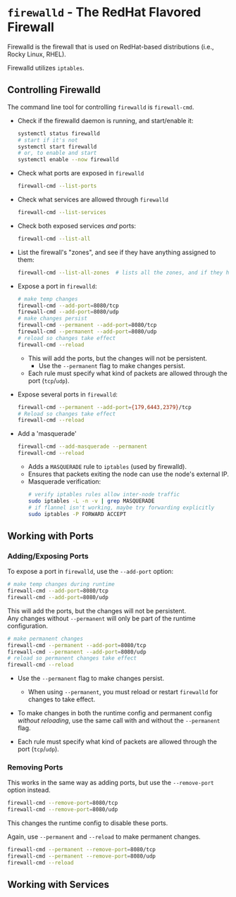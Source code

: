 # `firewalld` - The RedHat Flavored Firewall

Firewalld is the firewall that is used on RedHat-based distributions (i.e., Rocky
Linux, RHEL).  

Firewalld utilizes `iptables`.  


## Controlling Firewalld
The command line tool for controlling `firewalld` is `firewall-cmd`.  

* Check if the firewalld daemon is running, and start/enable it:
  ```bash
  systemctl status firewalld
  # start if it's not
  systemctl start firewalld
  # or, to enable and start
  systemctl enable --now firewalld
  ```

* Check what ports are exposed in `firewalld`
  ```bash
  firewall-cmd --list-ports
  ```

* Check what services are allowed through `firewalld`
  ```bash
  firewall-cmd --list-services
  ```

* Check both exposed services *and* ports:
  ```bash
  firewall-cmd --list-all
  ```

* List the firewall's "zones", and see if they have anything assigned to them:
  ```bash
  firewall-cmd --list-all-zones  # lists all the zones, and if they have anything assigned to them
  ```

* Expose a port in `firewalld`:
  ```bash
  # make temp changes
  firewall-cmd --add-port=8080/tcp
  firewall-cmd --add-port=8080/udp
  # make changes persist
  firewall-cmd --permanent --add-port=8080/tcp
  firewall-cmd --permanent --add-port=8080/udp
  # reload so changes take effect
  firewall-cmd --reload
  ```
    * This will add the ports, but the changes will not be persistent.  
        * Use the `--permanent` flag to make changes persist.  
    * Each rule must specify what kind of packets are allowed through the port (`tcp`/`udp`).  


* Expose several ports in `firewalld`:
  ```bash
  firewall-cmd --permanent --add-port={179,6443,2379}/tcp
  # Reload so changes take effect
  firewall-cmd --reload     
  ```

* Add a 'masquerade'
  ```bash
  firewall-cmd --add-masquerade --permanent
  firewall-cmd --reload     
  ```
    * Adds a `MASQUERADE` rule to `iptables` (used by firewalld).  
    * Ensures that packets exiting the node can use the node's external IP.  
    * Masquerade verification:
      ```bash
      # verify iptables rules allow inter-node traffic
      sudo iptables -L -n -v | grep MASQUERADE
      # if flannel isn't working, maybe try forwarding explicitly
      sudo iptables -P FORWARD ACCEPT
      ```

## Working with Ports

### Adding/Exposing Ports
To expose a port in `firewalld`, use the `--add-port` option:
```bash
# make temp changes during runtime
firewall-cmd --add-port=8080/tcp
firewall-cmd --add-port=8080/udp
```
This will add the ports, but the changes will not be persistent.  
Any changes without `--permanent` will only be part of the runtime configuration.  

```bash
# make permanent changes 
firewall-cmd --permanent --add-port=8080/tcp
firewall-cmd --permanent --add-port=8080/udp
# reload so permanent changes take effect
firewall-cmd --reload
```
* Use the `--permanent` flag to make changes persist.  
    * When using `--permanent`, you must reload or restart `firewalld` for changes to
      take effect.  
* To make changes in both the runtime config and permanent config *without reloading*, 
  use the same call with and without the `--permanent` flag.  

* Each rule must specify what kind of packets are allowed through the port (`tcp`/`udp`).  

### Removing Ports
This works in the same way as adding ports, but use the `--remove-port` option
instead.  

```bash
firewall-cmd --remove-port=8080/tcp
firewall-cmd --remove-port=8080/udp
```
This changes the runtime config to disable these ports.  

Again, use `--permanent` and `--reload` to make permanent changes.  
```bash
firewall-cmd --permanent --remove-port=8080/tcp
firewall-cmd --permanent --remove-port=8080/udp
firewall-cmd --reload
```


## Working with Services
<!-- TODO: Finish this section -->



